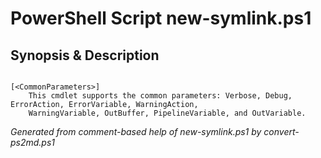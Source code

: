 # PowerShell Script new-symlink.ps1

## Synopsis & Description
```powershell

```

```
[<CommonParameters>]
    This cmdlet supports the common parameters: Verbose, Debug, ErrorAction, ErrorVariable, WarningAction, 
    WarningVariable, OutBuffer, PipelineVariable, and OutVariable.
```

*Generated from comment-based help of new-symlink.ps1 by convert-ps2md.ps1*
